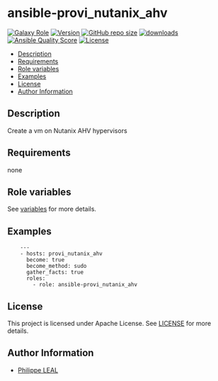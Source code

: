 # ansible-provi_nutanix_ahv

[![Galaxy Role](https://img.shields.io/badge/galaxy-provi_nutanix_ahv-purple?style=flat)](https://galaxy.ansible.com/lotusnoir/provi_nutanix_ahv)
[![Version](https://img.shields.io/github/release/lotusnoir/ansible-provi_nutanix_ahv.svg)](https://github.com/lotusnoir/ansible-provi_nutanix_ahv/releases/latest)
[![GitHub repo size](https://img.shields.io/github/repo-size/lotusnoir/ansible-provi_nutanix_ahv?color=orange&style=flat)](https://galaxy.ansible.com/lotusnoir/provi_nutanix_ahv)
[![downloads](https://img.shields.io/ansible/role/d/57044)](https://galaxy.ansible.com/lotusnoir/provi_nutanix_ahv)
[![Ansible Quality Score](https://img.shields.io/ansible/quality/57044)](https://galaxy.ansible.com/lotusnoir/provi_nutanix_ahv)
[![License](https://img.shields.io/badge/license-Apache--2.0-brightgreen?style=flat)](https://opensource.org/licenses/Apache-2.0)

<!-- START doctoc generated TOC please keep comment here to allow auto update -->
<!-- DON'T EDIT THIS SECTION, INSTEAD RE-RUN doctoc TO UPDATE -->

- [Description](#description)
- [Requirements](#requirements)
- [Role variables](#role-variables)
- [Examples](#examples)
- [License](#license)
- [Author Information](#author-information)

<!-- END doctoc generated TOC please keep comment here to allow auto update -->

## Description

Create a vm on Nutanix AHV hypervisors
## Requirements

none

## Role variables

See [variables](/defaults/main.yml) for more details.

## Examples

        ---
        - hosts: provi_nutanix_ahv
          become: true
          become_method: sudo
          gather_facts: true
          roles:
            - role: ansible-provi_nutanix_ahv


## License

This project is licensed under Apache License. See [LICENSE](/LICENSE) for more details.

## Author Information

- [Philippe LEAL](https://github.com/lotusnoir)
